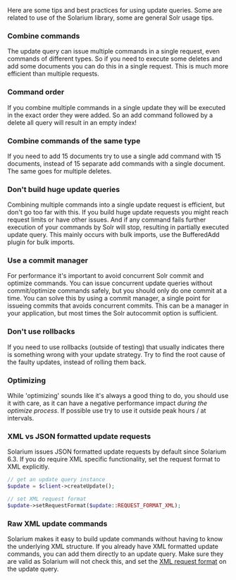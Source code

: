 Here are some tips and best practices for using update queries. Some are related to use of the Solarium library, some are general Solr usage tips.

### Combine commands

The update query can issue multiple commands in a single request, even commands of different types. So if you need to execute some deletes and add some documents you can do this in a single request. This is much more efficient than multiple requests.

### Command order

If you combine multiple commands in a single update they will be executed in the exact order they were added. So an add command followed by a delete all query will result in an empty index!

### Combine commands of the same type

If you need to add 15 documents try to use a single add command with 15 documents, instead of 15 separate add commands with a single document. The same goes for multiple deletes.

### Don't build huge update queries

Combining multiple commands into a single update request is efficient, but don't go too far with this. If you build huge update requests you might reach request limits or have other issues. And if any command fails further execution of your commands by Solr will stop, resulting in partially executed update query. This mainly occurs with bulk imports, use the BufferedAdd plugin for bulk imports.

### Use a commit manager

For performance it's important to avoid concurrent Solr commit and optimize commands. You can issue concurrent update queries without commit/optimize commands safely, but you should only do one commit at a time. You can solve this by using a commit manager, a single point for issueing commits that avoids concurrent commits. This can be a manager in your application, but most times the Solr autocommit option is sufficient.

### Don't use rollbacks

If you need to use rollbacks (outside of testing) that usually indicates there is something wrong with your update strategy. Try to find the root cause of the faulty updates, instead of rolling them back.

### Optimizing

While 'optimizing' sounds like it's always a good thing to do, you should use it with care, as it can have a negative performance impact *during the optimize process*. If possible use try to use it outside peak hours / at intervals.

### XML vs JSON formatted update requests

Solarium issues JSON formatted update requests by default since Solarium 6.3. If you do require XML specific functionality, set the request format to XML explicitly.

```php
// get an update query instance
$update = $client->createUpdate();

// set XML request format
$update->setRequestFormat($update::REQUEST_FORMAT_XML);
```

### Raw XML update commands

Solarium makes it easy to build update commands without having to know the underlying XML structure. If you already have XML formatted update commands, you can add them directly to an update query. Make sure they are valid as Solarium will not check this, and set the [XML request format](#xml-vs-json-formatted-update-requests) on the update query.
